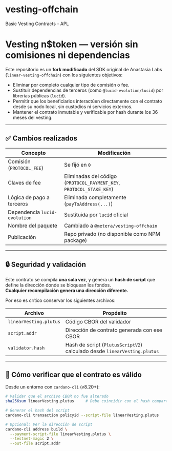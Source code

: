 # vesting-offchain
Basic Vesting Contracts - APL
# Vesting n$token — versión sin comisiones ni dependencias

Este repositorio es un **fork modificado** del SDK original de Anastasia Labs (`linear-vesting-offchain`) con los siguientes objetivos:

- Eliminar por completo cualquier tipo de comisión o fee.
- Sustituir dependencias de terceros (como `@lucid-evolution/lucid`) por librerías públicas (`lucid`).
- Permitir que los beneficiarios interactúen directamente con el contrato desde su nodo local, sin custodios ni servicios externos.
- Mantener el contrato inmutable y verificable por hash durante los 36 meses del vesting.

---

## ✅ Cambios realizados

| Concepto | Modificación |
|----------|--------------|
| Comisión (`PROTOCOL_FEE`) | Se fijó en `0` |
| Claves de fee | Eliminadas del código (`PROTOCOL_PAYMENT_KEY`, `PROTOCOL_STAKE_KEY`) |
| Lógica de pago a terceros | Eliminada completamente (`payToAddress(...)`) |
| Dependencia `lucid-evolution` | Sustituida por `lucid` oficial |
| Nombre del paquete | Cambiado a `@metera/vesting-offchain` |
| Publicación | Repo privado (no disponible como NPM package) |

---

## 🔒 Seguridad y validación

Este contrato se compila **una sola vez**, y genera un **hash de script** que define la dirección donde se bloquean los fondos.  
**Cualquier recompilación genera una dirección diferente.**

Por eso es crítico conservar los siguientes archivos:

| Archivo | Propósito |
|---------|----------|
| `linearVesting.plutus` | Código CBOR del validador |
| `script.addr` | Dirección de contrato generada con ese CBOR |
| `validator.hash` | Hash de script (`PlutusScriptV2`) calculado desde `linearVesting.plutus` |

---

## 🧪 Cómo verificar que el contrato es válido

Desde un entorno con `cardano-cli` (v8.20+):

```bash
# Validar que el archivo CBOR no fue alterado
sha256sum linearVesting.plutus     # Debe coincidir con el hash compartido

# Generar el hash del script
cardano-cli transaction policyid --script-file linearVesting.plutus

# Opcional: Ver la dirección de script
cardano-cli address build \
  --payment-script-file linearVesting.plutus \
  --testnet-magic 2 \
  --out-file script.addr

